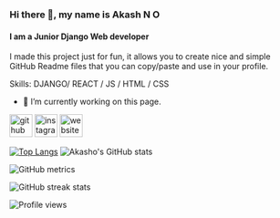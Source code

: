 ### Hi there 👋, my name is Akash N O
#### I am a Junior Django Web developer
I made this project just for fun, it allows you to create nice and simple GitHub Readme files that you can copy/paste and use in your profile.

Skills: DJANGO/ REACT / JS / HTML / CSS

- 🔭 I’m currently working on this page. 


[<img src='https://cdn.jsdelivr.net/npm/simple-icons@3.0.1/icons/github.svg' alt='github' height='40'>](https://github.com/Akashno)  [<img src='https://cdn.jsdelivr.net/npm/simple-icons@3.0.1/icons/instagram.svg' alt='instagram' height='40'>](https://www.instagram.com/n.o.akash/)  [<img src='https://cdn.jsdelivr.net/npm/simple-icons@3.0.1/icons/icloud.svg' alt='website' height='40'>](nocodes.herokuapp.com)

[![Top Langs](https://github-readme-stats.vercel.app/api/top-langs/?username=Akashno&layout=compact)](https://github.com/Akashno/github-readme-stats)
![Akasho's GitHub stats](https://github-readme-stats.vercel.app/api?username=Akashno&theme=gotham&show_icons=true)

![GitHub metrics](https://metrics.lecoq.io/Akashno)  

![GitHub streak stats](https://github-readme-streak-stats.herokuapp.com/?user=Akashno)  

![Profile views](https://gpvc.arturio.dev/Akashno)  
